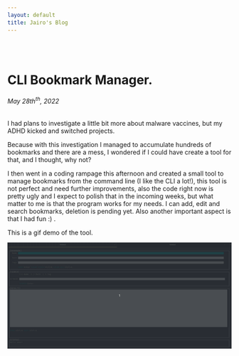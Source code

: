 ```yaml
---
layout: default
title: Jairo's Blog
---
```


<center>
<img src="">
</center>

<img src="">

# CLI Bookmark Manager.
<h6>May 28th<sup>th</sup>, 2022</h6>

I had plans to investigate a little bit more about malware vaccines, but my ADHD kicked and switched projects.

Because with this investigation I managed to accumulate hundreds of bookmarks and there are a mess, I wondered if I could have create a tool for that, and I thought, why not?

I then went in a coding rampage this afternoon and created a small tool to manage bookmarks from the command line (I like the CLI a lot!), this tool is not perfect and need further
improvements, also the code right now is pretty ugly and I expect to polish that in the incoming weeks, but what matter to me is that the program works for my needs. I can add, edit
and search bookmarks, deletion is pending yet. Also another important aspect is that I had fun :) .

This is a gif demo of the tool.

<img src="images/bookmarkscli_demo.gif">
